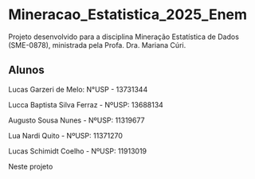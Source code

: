 # Mineracao_Estatistica_2025_Enem


Projeto desenvolvido para a disciplina Mineração Estatística de Dados (SME-0878), ministrada pela Profa. Dra. Mariana Cúri.

## Alunos

Lucas Garzeri de Melo: N°USP - 13731344

Lucca Baptista Silva Ferraz - NºUSP: 13688134

Augusto Sousa Nunes - NºUSP: 11319677

Lua Nardi Quito - NºUSP: 11371270

Lucas Schimidt Coelho - NºUSP: 11913019

Neste projeto 







